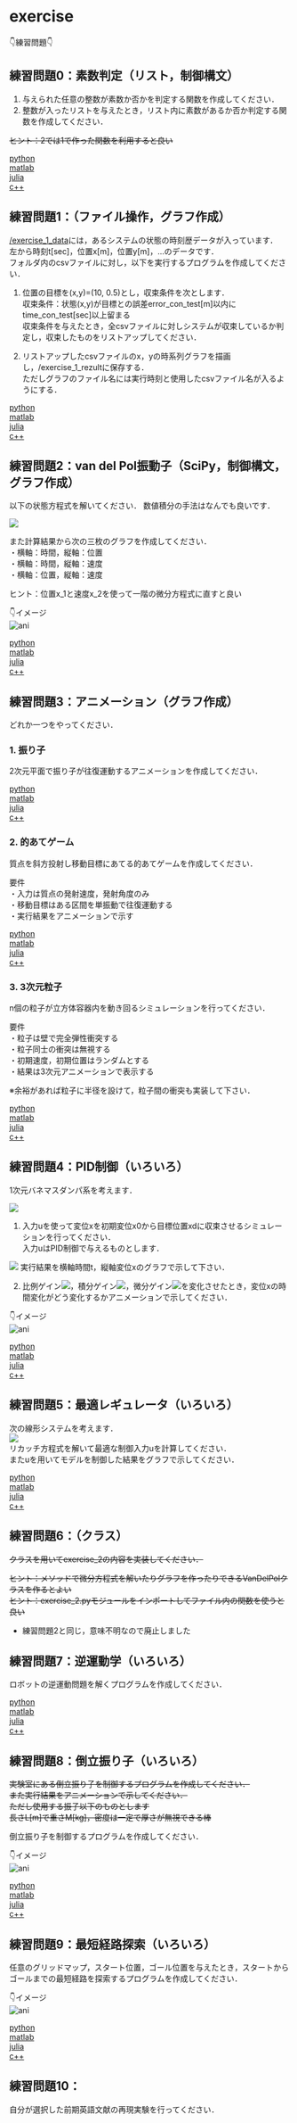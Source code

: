 # exercise 

👇練習問題👇

## 練習問題0：素数判定（リスト，制御構文）
1. 与えられた任意の整数が素数か否かを判定する関数を作成してください．  
2. 整数が入ったリストを与えたとき，リスト内に素数があるか否か判定する関数を作成してください．  

~~ヒント：2では1で作った関数を利用すると良い~~  

[python](https://github.com/YoshimitsuMatsutaIe/ans_2021/blob/main/exercise_py/exercise_0.py)  
[matlab](https://github.com/YoshimitsuMatsutaIe/ans_2021/blob/main/exercise_m/exercise_0.m)  
[julia](https://github.com/YoshimitsuMatsutaIe/ans_2021/blob/main/exercise_jl/exercise_0.jl)  
[c++](https://github.com/YoshimitsuMatsutaIe/ans_2021/blob/main/exercise_cpp/exercise_0.cpp)  


## 練習問題1：（ファイル操作，グラフ作成）
[/exercise_1_data](https://github.com/YoshimitsuMatsutaIe/ans_2021/tree/main/exercise_py/exercise_1_data)には，あるシステムの状態の時刻歴データが入っています．  
左から時刻t[sec]，位置x[m]，位置y[m]，...のデータです．  
フォルダ内のcsvファイルに対し，以下を実行するプログラムを作成してください．  

1. 位置の目標を(x,y)=(10, 0.5)とし，収束条件を次とします．  
収束条件：状態(x,y)が目標との誤差error_con_test[m]以内にtime_con_test[sec]以上留まる  
収束条件を与えたとき，全csvファイルに対しシステムが収束しているか判定し，収束したものをリストアップしてください．  

2. リストアップしたcsvファイルのx，yの時系列グラフを描画し，/exercise_1_rezultに保存する．  
ただしグラフのファイル名には実行時刻と使用したcsvファイル名が入るようにする．  

[python](https://github.com/YoshimitsuMatsutaIe/ans_2021/blob/main/exercise_py/exercise_1.py)  
[matlab](https://github.com/YoshimitsuMatsutaIe/ans_2021/blob/main/exercise_m/exercise_1.m)  
[julia](https://github.com/YoshimitsuMatsutaIe/ans_2021/blob/main/exercise_jl/exercise_1.jl)  
[c++](https://github.com/YoshimitsuMatsutaIe/ans_2021/blob/main/exercise_cpp/exercise_1.cpp)  


## 練習問題2：van del Pol振動子（SciPy，制御構文，グラフ作成）
以下の状態方程式を解いてください．
数値積分の手法はなんでも良いです．  

<img src="https://latex.codecogs.com/png.latex?\bg_white&space;\frac{\mathrm{d}^2&space;x}{\mathrm{d}&space;t^2}&space;=&space;K(1-x^2)\frac{\mathrm{d}&space;x}{\mathrm{d}&space;t}-x">

また計算結果から次の三枚のグラフを作成してください．  
・横軸：時間，縦軸：位置  
・横軸：時間，縦軸：速度  
・横軸：位置，縦軸：速度  

ヒント：位置x_1と速度x_2を使って一階の微分方程式に直すと良い  


👇イメージ  
<img src="https://github.com/YoshimitsuMatsutaIe/ans_2021/blob/main/misc/exercise_2.png" alt="ani" title="vandelpol">

[python](https://github.com/YoshimitsuMatsutaIe/ans_2021/blob/main/exercise_py/exercise_2.py)  
[matlab](https://github.com/YoshimitsuMatsutaIe/ans_2021/blob/main/exercise_m/exercise_2.m)  
[julia](https://github.com/YoshimitsuMatsutaIe/ans_2021/blob/main/exercise_jl/exercise_2.jl)  
[c++](https://github.com/YoshimitsuMatsutaIe/ans_2021/blob/main/exercise_cpp/exercise_2.cpp)  


## 練習問題3：アニメーション（グラフ作成）
どれか一つをやってください．  




### 1. 振り子
2次元平面で振り子が往復運動するアニメーションを作成してください．  

[python](https://github.com/YoshimitsuMatsutaIe/ans_2021/blob/main/exercise_py/exercise_3_1.py)  
[matlab](https://github.com/YoshimitsuMatsutaIe/ans_2021/blob/main/exercise_m/exercise_3_1.m)  
[julia](https://github.com/YoshimitsuMatsutaIe/ans_2021/blob/main/exercise_jl/exercise_3_1.jl)  
[c++](https://github.com/YoshimitsuMatsutaIe/ans_2021/blob/main/exercise_cpp/exercise_3_1.cpp)  


### 2. 的あてゲーム
質点を斜方投射し移動目標にあてる的あてゲームを作成してください．  

要件  
・入力は質点の発射速度，発射角度のみ  
・移動目標はある区間を単振動で往復運動する  
・実行結果をアニメーションで示す  

[python](https://github.com/YoshimitsuMatsutaIe/ans_2021/blob/main/exercise_py/exercise_3_2.py)  
[matlab](https://github.com/YoshimitsuMatsutaIe/ans_2021/blob/main/exercise_m/exercise_3_2.m)  
[julia](https://github.com/YoshimitsuMatsutaIe/ans_2021/blob/main/exercise_jl/exercise_3_2.jl)  
[c++](https://github.com/YoshimitsuMatsutaIe/ans_2021/blob/main/exercise_cpp/exercise_3_2.cpp)  


### 3. 3次元粒子
n個の粒子が立方体容器内を動き回るシミュレーションを行ってください．  

要件  
・粒子は壁で完全弾性衝突する  
・粒子同士の衝突は無視する  
・初期速度，初期位置はランダムとする  
・結果は3次元アニメーションで表示する   

※余裕があれば粒子に半径を設けて，粒子間の衝突も実装して下さい．  

[python](https://github.com/YoshimitsuMatsutaIe/ans_2021/blob/main/exercise_py/exercise_3_3.py)  
[matlab](https://github.com/YoshimitsuMatsutaIe/ans_2021/blob/main/exercise_mat/exercise_3_3.m)  
[julia](https://github.com/YoshimitsuMatsutaIe/ans_2021/blob/main/exercise_jl/exercise_3_3.jl)  
[c++](https://github.com/YoshimitsuMatsutaIe/ans_2021/blob/main/exercise_cpp/exercise_3_#.cpp)  


## 練習問題4：PID制御（いろいろ）
1次元バネマスダンパ系を考えます．  

<img src="https://latex.codecogs.com/gif.latex?\bg_white&space;m\frac{\mathrm{d}^2&space;x}{\mathrm{d}&space;t}&plus;c\frac{\mathrm{d}&space;x}{\mathrm{d}&space;t}&plus;kx=u"/>


1. 入力uを使って変位xを初期変位x0から目標位置xdに収束させるシミュレーションを行ってください．  
入力uはPID制御で与えるものとします．  
<img src="https://latex.codecogs.com/gif.latex?\bg_white&space;u=K_p(x_d-x)&plus;K_i\int_{0}^{t}(x_d-x)d\tau&plus;K_d\frac{\mathrm{d}&space;x}{\mathrm{d}&space;t}"/>
実行結果を横軸時間t，縦軸変位xのグラフで示して下さい．  

2. 比例ゲイン<img src="https://latex.codecogs.com/gif.latex?\bg_white&space;K_p">，積分ゲイン<img src="https://latex.codecogs.com/gif.latex?\bg_white&space;K_i">，微分ゲイン<img src="https://latex.codecogs.com/gif.latex?\bg_white&space;K_d">を変化させたとき，変位xの時間変化がどう変化するかアニメーションで示してください．  

👇イメージ  
<img src="https://github.com/YoshimitsuMatsutaIe/ans_2021/blob/main/misc/exercise_4.gif" alt="ani" title="PID">  

[python](https://github.com/YoshimitsuMatsutaIe/ans_2021/blob/main/exercise_py/exercise_4.py)  
[matlab](https://github.com/YoshimitsuMatsutaIe/ans_2021/blob/main/exercise_m/exercise_4.m)  
[julia](https://github.com/YoshimitsuMatsutaIe/ans_2021/blob/main/exercise_jl/exercise_4.jl)  
[c++](https://github.com/YoshimitsuMatsutaIe/ans_2021/blob/main/exercise_cpp/exercise_4.cpp)  


## 練習問題5：最適レギュレータ（いろいろ）
次の線形システムを考えます．  
<img src='https://latex.codecogs.com/gif.latex?\bg_white&space;\left\{\begin{matrix}&space;\dot{x}=&space;&&space;Ax&plus;Bu\\&space;y=&space;&&space;Cx&space;&plus;&space;Du&space;\end{matrix}\right.'/>  
リカッチ方程式を解いて最適な制御入力uを計算してください．  
またuを用いてモデルを制御した結果をグラフで示してください．  

[python](https://github.com/YoshimitsuMatsutaIe/ans_2021/blob/main/exercise_py/exercise_5.py)  
[matlab](https://github.com/YoshimitsuMatsutaIe/ans_2021/blob/main/exercise_m/exercise_5.m)  
[julia](https://github.com/YoshimitsuMatsutaIe/ans_2021/blob/main/exercise_jl/exercise_5.jl)  
[c++](https://github.com/YoshimitsuMatsutaIe/ans_2021/blob/main/exercise_cpp/exercise_5.cpp)  


## 練習問題6：（クラス）
~~クラスを用いてexercise_2の内容を実装してください．~~  

~~ヒント：メソッドで微分方程式を解いたりグラフを作ったりできるVanDelPolクラスを作るとよい~~  
~~ヒント：exercise_2.pyモジュールをインポートしてファイル内の関数を使うと良い~~  

* 練習問題2と同じ，意味不明なので廃止しました


## 練習問題7：逆運動学（いろいろ）
ロボットの逆運動問題を解くプログラムを作成してください．  

[python](https://github.com/YoshimitsuMatsutaIe/ans_2021/blob/main/exercise_py/exercise_7.py)  
[matlab](https://github.com/YoshimitsuMatsutaIe/ans_2021/blob/main/exercise_m/exercise_7.m)  
[julia](https://github.com/YoshimitsuMatsutaIe/ans_2021/blob/main/exercise_jl/exercise_7.jl)  
[c++](https://github.com/YoshimitsuMatsutaIe/ans_2021/blob/main/exercise_cpp/exercise_7.cpp)  


## 練習問題8：倒立振り子（いろいろ）
~~実験室にある倒立振り子を制御するプログラムを作成してください．~~  
~~また実行結果をアニメーションで示してください．~~  
~~ただし使用する振子以下のものとします~~  
~~長さL[m]で重さM[kg]，密度は一定で厚さが無視できる棒~~  

倒立振り子を制御するプログラムを作成してください．

👇イメージ  
<img src="https://github.com/YoshimitsuMatsutaIe/ans_2021/blob/main/misc/exercise_8__by_" alt="ani" title="pendulum">

[python](https://github.com/YoshimitsuMatsutaIe/ans_2021/blob/main/exercise_py/exercise_8.py)  
[matlab](https://github.com/YoshimitsuMatsutaIe/ans_2021/blob/main/exercise_m/exercise_8.m)  
[julia](https://github.com/YoshimitsuMatsutaIe/ans_2021/blob/main/exercise_jl/exercise_8.jl)  
[c++](https://github.com/YoshimitsuMatsutaIe/ans_2021/blob/main/exercise_cpp/exercise_8.cpp)  


## 練習問題9：最短経路探索（いろいろ）
任意のグリッドマップ，スタート位置，ゴール位置を与えたとき，スタートからゴールまでの最短経路を探索するプログラムを作成してください．  

👇イメージ  
<img src="https://github.com/YoshimitsuMatsutaIe/ans_2021/blob/main/misc/exercise_9.png" alt="ani" title="pendulum">  

[python](https://github.com/YoshimitsuMatsutaIe/ans_2021/blob/main/exercise_py/exercise_9.py)  
[matlab](https://github.com/YoshimitsuMatsutaIe/ans_2021/blob/main/exercise_m/exercise_9.m)  
[julia](https://github.com/YoshimitsuMatsutaIe/ans_2021/blob/main/exercise_jl/exercise_9.jl)  
[c++](https://github.com/YoshimitsuMatsutaIe/ans_2021/blob/main/exercise_cpp/exercise_9.cpp)  


## 練習問題10：
自分が選択した前期英語文献の再現実験を行ってください．  
